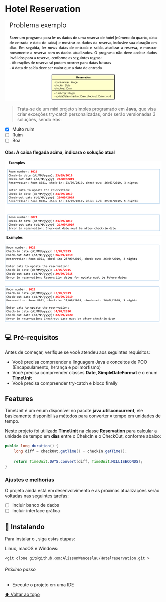 # Hotel  Reservation

<img src="img/diagrama_classes.png" alt="Diagrama de Classes">

> Trata-se de um mini projeto simples programado em **Java**, que visa criar exceções try-catch personalizadas, onde serão versionadas 3 soluções, sendo elas:

- [x] Muito ruim
- [ ] Ruim
- [ ] Boa

#### Obs: A caixa flegada acima, indicara o solução atual 
<img src="img/funcionamento1.png" alt="Funcionamento">

<img src="img/funcionamento2.png" alt="Funcionamento">

## 💻 Pré-requisitos

Antes de começar, verifique se você atendeu aos seguintes requisitos:
<!---Estes são apenas requisitos de exemplo. Adicionar, duplicar ou remover conforme necessário--->
* Você precisa compreender a linguagem Java e conceitos de POO (Encapsulamento, herança e polimorfismo)
* Você precisa compreender classes **Date, SimpleDateFormat** e o enum **TimeUnit**
* Você precisa compreender try-catch e bloco finally

## Features
TimeUnit é um enum disponível no pacote **java.util.concurrent**, ele basicamente disponibiliza métodos para converter o tempo em unidades de tempo.

Neste projeto foi utilizado **TimeUnit** na classe **Reservation** para calcular a unidade de tempo em **dias** entre o ChekcIn e o CheckOut, conforme abaixo:

```Java
public long duration() {
    long diff = checkOut.getTime() - checkIn.getTime();
    
    return TimeUnit.DAYS.convert(diff, TimeUnit.MILLISECONDS);
}
```

<!--* Você leu `<guia / link / documentação_relacionada_ao_projeto>`.-->

### Ajustes e melhorias

O projeto ainda está em desenvolvimento e as próximas atualizações serão voltadas nas seguintes tarefas:

- [ ] Incluir banco de dados
- [ ] Incluir interface gráfica
## 🚀 Instalando <Order client>

Para instalar o <Order>, siga estas etapas:

Linux, macOS e Windows:
```
<git clone git@github.com:AlissonWenceslau/Hotelreservation.git >
```
###### Próximo passo
* Execute o projeto em uma IDE


[⬆ Voltar ao topo](#Hotelreservation)<br>